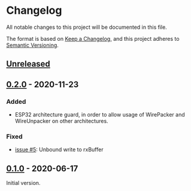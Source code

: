 # Changelog

All notable changes to this project will be documented in this file.

The format is based on [Keep a Changelog](https://keepachangelog.com/en/1.0.0/),
and this project adheres to [Semantic Versioning](https://semver.org/spec/v2.0.0.html).

## [Unreleased]

## [0.2.0] - 2020-11-23

### Added

- ESP32 architecture guard, in order to allow usage of WirePacker and WireUnpacker
on other architectures.

### Fixed

- [issue #5]:  Unbound write to rxBuffer

## [0.1.0] - 2020-06-17

Initial version.

[Unreleased]: https://github.com/gutierrezps/ESP32_I2C_Slave/compare/v0.2.0...HEAD
[0.2.0]: https://github.com/gutierrezps/ESP32_I2C_Slave/compare/v0.1.0...v0.2.0
[0.1.0]: https://github.com/gutierrezps/ESP32_I2C_Slave/releases/tag/v0.1.0
[issue #5]: https://github.com/gutierrezps/ESP32_I2C_Slave/issues/5
